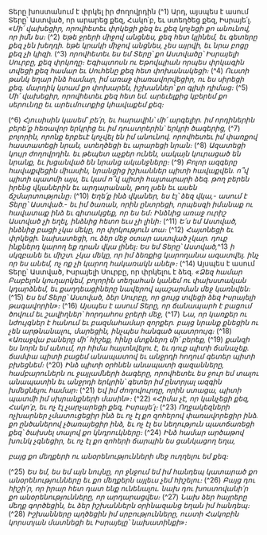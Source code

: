 
Տերը խոստանում է փրկել իր ժողովրդին
(^1) Արդ, այսպես է ասում Տերը՝ Աստված, որ արարեց քեզ, Հակո՛բ, եւ ստեղծեց քեզ, Իսրայե՛լ.
_«Մի՛ վախեցիր,
որովհետեւ փրկեցի քեզ եւ քեզ կոչեցի քո անունով, որ իմն ես։_
(^2) _Եթե ջրերի միջով անցնես, քեզ հետ կլինեմ,
եւ գետերը քեզ չեն խեղդի.
եթե կրակի միջով անցնես, չես այրվի,
եւ նրա բոցը քեզ չի կիզի._
(^3) _որովհետեւ ես եմ Տերը՝ քո Աստվածը՝
Իսրայելի Սուրբը, քեզ փրկողը։
Եգիպտոսն ու Եթովպիան որպես փրկագին տվեցի քեզ համար
եւ Սուհենը քեզ հետ փոխանակեցի։_
(^4) _Ուստի թանկ եղար ինձ համար,
իմ առաջ փառավորվեցիր, ու ես սիրեցի քեզ.
մարդիկ կտամ քո փոխարեն, իշխաններ՝ քո գլխի դիմաց։_
(^5) _Մի՛ վախեցիր, որովհետեւ քեզ հետ եմ.
արեւելքից կբերեմ քո սերունդը
եւ արեւմուտքից կհավաքեմ քեզ։_


(^6) _Հյուսիսին կասեմ՝ բե՛ր,
եւ հարավին՝ մի՛ արգելիր.
իմ որդիներին բերե՛ք հեռավոր երկրից
եւ իմ դուստրերին՝ երկրի ծագերից,_
(^7) _բոլորին, որոնք երբեւէ կոչվել են իմ անունով.
որովհետեւ իմ փառքով հաստատեցի նրան,
ստեղծեցի եւ արարեցի նրան։_
(^8) _Ազատեցի կույր ժողովրդին.
եւ թեպետ աչքեր ունեն, սակայն կուրացած են նրանք,
եւ խցանված են նրանց ականջները։_
(^9) _Բոլոր ազգերը հավաքվեցին միասին,
նրանցից իշխաններ պիտի հավաքվեն.
ո՞վ պիտի պատմի այս,
եւ կամ ո՞վ պիտի հայտարարի ձեզ.
թող բերեն իրենց վկաներին եւ արդարանան,
թող լսեն եւ ասեն ճշմարտությունը։_
(^10) _Եղե՛ք ինձ վկաներ,
ես էլ՝ ձեզ վկա,-
ասում է Տերը՝ Աստված.-
եւ իմ ծառան, որին ընտրեցի, որպեսզի իմանաք ու հավատաք ինձ
եւ գիտակցեք, որ ես եմ։
Ինձնից առաջ ուրիշ Աստված չի եղել,
ինձնից հետո եւս չի լինի։_
(^11) _Ե՛ս եմ Աստված,
ինձնից բացի չկա մեկը, որ փրկություն տա։_
(^12) _Հայտնեցի եւ փրկեցի.
նախատեցի, ու ձեր մեջ օտար աստված չկար.
դուք ինքներդ կարող եք դրան վկա լինել։
Ես եմ Տերը՝ Աստված,_^13 _ի սկզբանե եւ միշտ.
չկա մեկը, որ իմ ձեռքից կարողանա ազատվել.
ինչ որ ես անեմ, ոչ ոք չի կարող հակառակն անել»։_
(^14) Այսպես է ասում Տերը՝ Աստված, Իսրայելի Սուրբը, որ փրկելու է ձեզ.
_«Ձեզ համար Բաբելոն կուղարկեմ,
բոլորին տեղահան կանեմ ու փախստական կդարձնեմ,
եւ քաղդեացիները նավերով պաշարման մեջ կառնվեն։_
(^15) _Ես եմ Տերը՝ Աստված,
ձեր Սուրբը, որ ցույց տվեցի ձեզ Իսրայելի թագավորին»։_
(^16) _Այսպես է ասում Տերը, որ ճանապարհ է բացում ծովում
եւ շավիղներ՝ հորդահոս ջրերի մեջ,_
(^17) _Նա, որ կառքեր ու նժույգներ է հանում եւ բազմահամար զորքեր.
բայց նրանք քնեցին ու չեն արթնանալու,
մարեցին, ինչպես հանգած պատրույգ։_
(^18) _«Առաջվա բաները մի՛ հիշեք,
հինը մտքներդ մի՛ բերեք,_
(^19) _քանզի ես նորն եմ անում, որ հիմա հայտնվելու է,
եւ դուք պիտի ճանաչեք.
ճամփա պիտի բացեմ անապատով
եւ անջրդի հողում գետեր պիտի բխեցնեմ։_
(^20) _Ինձ պիտի օրհնեն անապատի գազանները,
համբարուներն ու ջայլամների ձագերը,
որովհետեւ ես ջուր եմ տալու անապատին
եւ անջրդի երկրին՝ գետեր իմ ընտրյալ ազգին խմեցնելու համար։_
(^21) _Եվ իմ ժողովուրդը, որին ստացա,
պիտի պատմի իմ սխրանքների մասին»։_
(^22) _«Հիմա չէ, որ կանչեցի քեզ, Հակո՛բ,
եւ ոչ էլ չարչարեցի քեզ, Իսրայե՛լ։_
(^23) _Ողջակեզների ոչխարներ չմատուցեցիր ինձ
եւ ոչ էլ քո զոհերով փառավորեցիր ինձ.
քո ընծաներով չծառայեցիր ինձ,
եւ ոչ էլ ես նեղություն պատճառեցի քեզ՝
ծախսել տալով քո կնդրուկները։_
(^24) _Ինձ համար արծաթով խունկ չգնեցիր,
եւ ոչ էլ քո զոհերի ճարպին ես ցանկացող եղա,_


_բայց քո մեղքերի ու անօրենությունների մեջ ուղղելու եմ քեզ։_

(^25) _Ես եմ, ես եմ այն նույնը,
որ ջնջում եմ իմ հանդեպ կատարած քո անօրենությունները
եւ քո մեղքերն այլեւս չեմ հիշելու։_
(^26) _Բայց դու հիշի՛ր, որ իրար հետ դատ ենք ունենալու.
նախ դու խոստովանի՛ր քո անօրենությունները, որ արդարացվես։_
(^27) _Նախ ձեր հայրերը մեղք գործեցին,
եւ ձեր իշխաններն օրինազանց եղան իմ հանդեպ։_
(^28) _Իշխանները պղծեցին իմ սրբությունները,
ուստի Հակոբին կորստյան մատնեցի եւ Իսրայելը՝ նախատինքի»։_
